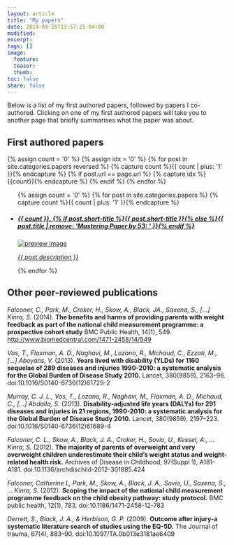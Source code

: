 ```yaml
---
layout: article
title: "My papers"
date: 2014-09-25T13:57:25-04:00
modified:
excerpt:
tags: []
image:
  feature:
  teaser:
  thumb:
toc: false
share: false
---
```


Below is a list of my first authored papers, followed by papers I co-authored. Clicking on
 one of my first authored papers will take you to another page that briefly summarises what
 the paper was about.

## First authored papers

{% assign count = '0' %}
{% assign idx = '0' %}
{% for post in site.categories.papers reversed %}
		{% capture count %}{{ count | plus: '1' }}{% endcapture %}
		{% if post.url == page.url %}
			{% capture idx %}{{count}}{% endcapture %}
		{% endif %}
{% endfor %}

<ul class="unstyled-list">
{% assign count = '0' %}
{% for post in site.categories.papers %}
{% capture count %}{{ count | plus: '1' }}{% endcapture %}
	<li>
		<a href="{{ site.url }}{{ post.url }}">
			<h5>{{ count }}. {% if post.short-title %}{{ post.short-title }}{% else %}{{ post.title | remove: 'Mastering Paper by 53: ' }}{% endif %}</h5>
			<img src="{{ site.url }}/images/{{ post.image.thumb }}" class="preview" alt="preview image">
			<p><i> {{ post.description }}</i> </p>
		</a>
	</li>
{% endfor %}
</ul>

## Other peer-reviewed publications

*Falconer, C., Park, M., Croker, H., Skow, A., Black, JA., Saxena, S., […] Kinra, S.*
(2014).
**The benefits and harms of providing parents with weight feedback as part of the national
child measurement programme: a prospective cohort study**
BMC Public Health, 14(1), 549. http://www.biomedcentral.com/1471-2458/14/549

*Vos, T., Flaxman, A. D., Naghavi, M., Lozano, R., Michaud, C., Ezzati, M., […] Aboyans, V.*
(2013).
**Years lived with disability (YLDs) for 1160 sequelae of
289 diseases and injuries 1990-2010: a systematic analysis for the Global Burden of
Disease Study 2010.** Lancet, 380(9859), 2163–96. doi:10.1016/S0140-6736(12)61729-2

*Murray, C. J. L., Vos, T., Lozano, R., Naghavi, M., Flaxman, A. D., Michaud, C., […] Abdalla, S.*
(2013).
**Disability-adjusted life years (DALYs) for 291 diseases and injuries in 21 regions,
1990-2010: a systematic analysis for the Global Burden of Disease Study 2010.**
Lancet, 380(9859), 2197–223. doi:10.1016/S0140-6736(12)61689-4

*Falconer, C. L., Skow, A., Black, J. A., Croker, H., Sovio, U., Kessel, A., … Kinra, S.*
(2012).
**The majority of parents of overweight and very overweight children underestimate
their child’s weight status and weight-related health risk.**
Archives of Disease in Childhood, 97(Suppl 1),
A181–A181. doi:10.1136/archdischild-2012-301885.424

*Falconer, Catherine L, Park, M., Skow, A., Black, J. A., Sovio, U., Saxena, S., … Kinra, S.*
(2012).
**Scoping the impact of the national child measurement programme feedback on the
child obesity pathway: study protocol.**
BMC public health, 12(1), 783. doi:10.1186/1471-2458-12-783

*Derrett, S., Black, J. A., & Herbison, G. P.*
(2009).
**Outcome after injury-a systematic literature search of studies using the EQ-5D.**
The Journal of trauma, 67(4), 883–90. doi:10.1097/TA.0b013e3181ae6409
